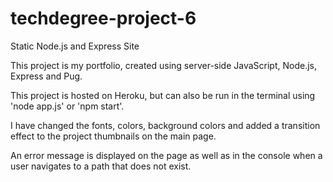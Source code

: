 # techdegree-project-6
Static Node.js and Express Site

This project is my portfolio, created using server-side JavaScript, Node.js, Express and Pug. 

This project is hosted on Heroku, but can also be run in the terminal using 'node app.js' or 'npm start'.

I have changed the fonts, colors, background colors and added a transition effect to the project thumbnails on the main page. 

An error message is displayed on the page as well as in the console when a user navigates to a path that does not exist.